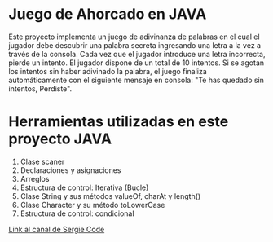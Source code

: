 # Juego de Ahorcado en JAVA

Este proyecto implementa un juego de adivinanza de palabras en el cual el jugador debe descubrir una palabra secreta ingresando una letra a la vez a través de la consola. Cada vez que el jugador introduce una letra incorrecta, pierde un intento. El jugador dispone de un total de 10 intentos. Si se agotan los intentos sin haber adivinado la palabra, el juego finaliza automáticamente con el siguiente mensaje en consola: "Te has quedado sin intentos, Perdiste".

# Herramientas utilizadas en este proyecto JAVA

1. Clase scaner
2. Declaraciones y asignaciones
3. Arreglos
4. Estructura de control: Iterativa (Bucle)
5. Clase String y sus métodos valueOf, charAt y length()
6. Clase Character y su método toLowerCase
7. Estructura de control: condicional

 [Link al canal de Sergie Code](https://www.youtube.com/@SergieCode)
